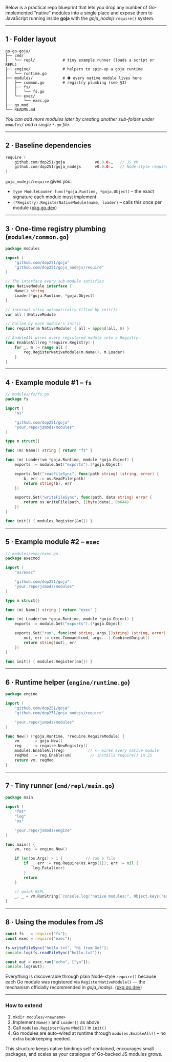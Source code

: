 Below is a practical repo blueprint that lets you drop any number of Go-implemented “native” modules into a single place and expose them to JavaScript running inside **goja** with the *goja\_nodejs* `require()` system.

---

## 1 · Folder layout

```
go-go-goja/
├── cmd/
│   └── repl/            # tiny example runner (loads a script or REPL)
├── engine/              # helpers to spin-up a goja runtime
│   └── runtime.go
├── modules/             # ❶ every native module lives here
│   ├── common.go        # registry plumbing (see §3)
│   ├── fs/
│   │   └── fs.go
│   └── exec/
│       └── exec.go
├── go.mod
└── README.md
```

*You can add more modules later by creating another sub-folder under `modules/` and a single `*.go` file.*

---

## 2 · Baseline dependencies

```go
require (
    github.com/dop251/goja             v0.0.0-…   // JS VM
    github.com/dop251/goja_nodejs      v0.0.0-…   // Node-style require()
)
```

`goja_nodejs/require` gives you:

* `type ModuleLoader func(*goja.Runtime, *goja.Object)` – the exact signature each module must implement
* `(*Registry).RegisterNativeModule(name, loader)` – calls this once per module
  ([pkg.go.dev][1])

---

## 3 · One-time registry plumbing (`modules/common.go`)

```go
package modules

import (
	"github.com/dop251/goja"
	"github.com/dop251/goja_nodejs/require"
)

// The interface every sub-module satisfies
type NativeModule interface {
	Name() string
	Loader(*goja.Runtime, *goja.Object)
}

// internal slice automatically filled by init()s
var all []NativeModule

// Called by each module's init()
func register(m NativeModule) { all = append(all, m) }

// EnableAll wires every registered module into a Registry.
func EnableAll(reg *require.Registry) {
	for _, m := range all {
		reg.RegisterNativeModule(m.Name(), m.Loader)
	}
}
```

---

## 4 · Example module #1 – `fs`

```go
// modules/fs/fs.go
package fs

import (
	"os"

	"github.com/dop251/goja"
	"your.repo/jsmods/modules"
)

type m struct{}

func (m) Name() string { return "fs" }

func (m) Loader(vm *goja.Runtime, module *goja.Object) {
	exports := module.Get("exports").(*goja.Object)

	exports.Set("readFileSync", func(path string) (string, error) {
		b, err := os.ReadFile(path)
		return string(b), err
	})

	exports.Set("writeFileSync", func(path, data string) error {
		return os.WriteFile(path, []byte(data), 0o644)
	})
}

func init() { modules.Register(&m{}) }
```

---

## 5 · Example module #2 – `exec`

```go
// modules/exec/exec.go
package execmod

import (
	"os/exec"

	"github.com/dop251/goja"
	"your.repo/jsmods/modules"
)

type m struct{}

func (m) Name() string { return "exec" }

func (m) Loader(vm *goja.Runtime, module *goja.Object) {
	exports := module.Get("exports").(*goja.Object)

	exports.Set("run", func(cmd string, args []string) (string, error) {
		out, err := exec.Command(cmd, args...).CombinedOutput()
		return string(out), err
	})
}

func init() { modules.Register(&m{}) }
```

---

## 6 · Runtime helper (`engine/runtime.go`)

```go
package engine

import (
	"github.com/dop251/goja"
	"github.com/dop251/goja_nodejs/require"

	"your.repo/jsmods/modules"
)

func New() (*goja.Runtime, *require.RequireModule) {
	vm      := goja.New()
	reg     := require.NewRegistry()
	modules.EnableAll(reg)          // <- wires every native module
	reqMod  := reg.Enable(vm)        // installs require() in JS
	return vm, reqMod
}
```

---

## 7 · Tiny runner (`cmd/repl/main.go`)

```go
package main

import (
	"fmt"
	"log"
	"os"

	"your.repo/jsmods/engine"
)

func main() {
	vm, req := engine.New()

	if len(os.Args) > 1 {          // run a file
		if _, err := req.Require(os.Args[1]); err != nil {
			log.Fatal(err)
		}
		return
	}

	// quick REPL
	_, _ = vm.RunString(`console.log("native modules:", Object.keys(require.cache));`)
}
```

---

## 8 · Using the modules from JS

```js
const fs   = require("fs");
const exec = require("exec");

fs.writeFileSync("hello.txt", "Hi from Go!");
console.log(fs.readFileSync("hello.txt"));

const out = exec.run("echo", ["yo"]);
console.log(out);
```

Everything is discoverable through plain Node-style `require()` because each Go module was registered via `RegisterNativeModule()` — the mechanism officially recommended in *goja\_nodejs*. ([pkg.go.dev][1])

---

### How to extend

1. `mkdir modules/<newname>`
2. Implement `Name()` and `Loader()` as above
3. Call `modules.Register(&yourMod{})` in `init()`
4. Go modules are auto-wired at runtime through `modules.EnableAll()` – no extra bookkeeping needed.

This structure keeps native bindings self-contained, encourages small packages, and scales as your catalogue of Go-backed JS modules grows.

[1]: https://pkg.go.dev/github.com/dop251/goja_nodejs/require "require package - github.com/dop251/goja_nodejs/require - Go Packages"

